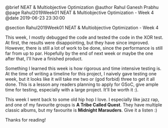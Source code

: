 @brief NEAT & Multiobjective Optimization
@author Rahul Ganesh Prabhu
@page Rahul2019Week01 NEAT & Multiobjective Optimization - Week 4
@date 2019-06-23 23:30:00

@section Rahul2019Week01 NEAT & Multiobjective Optimization - Week 4

This week, I mostly debugged the code and tested the code in the XOR test. At first, the results were disappointing, but they have since improved. However, there is still a lot of work to be done, since the performance is still far from up to par. Hopefully by the end of next week or maybe the one after that, I'll have a finished product.

Something I learned this week is how rigorous and time intensive testing is. At the time of writing a timeline for this project, I naively gave testing one week, but it looks like it will take me two or (god forbid) three to get it all done. This is a lesson any readers planning to apply for GSoC, give ample time for testing, especially with a large project. It'll be worth it :).

This week I went back to some old hip hop I love. I especially like jazz rap, and one of my favourite groups is **A Tribe Called Quest**. They have multiple classic albums, but my favourite is **Midnight Marauders**. Give it a listen :)

Thanks for reading!

